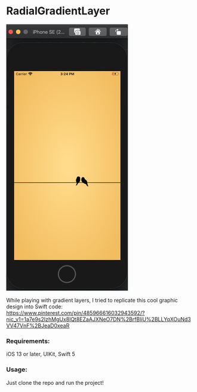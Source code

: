 # RadialGradientLayer

![Image of RadialGradientLayer](https://github.com/mumty13/RadialGradientLayer/blob/master/RadialGradientLayer.png)

While playing with gradient layers, I tried to replicate this cool graphic design into Swift code:
https://www.pinterest.com/pin/485966616032943592/?nic_v1=1a7e9s2IzhMgUx8lQt8EZaAJXNeO7DN%2BrfBliU%2BLLYqXOuNd3VV47VnF%2BJeaD0xeaR

### Requirements:
iOS 13 or later,
UIKit,
Swift 5

### Usage:
Just clone the repo and run the project!
